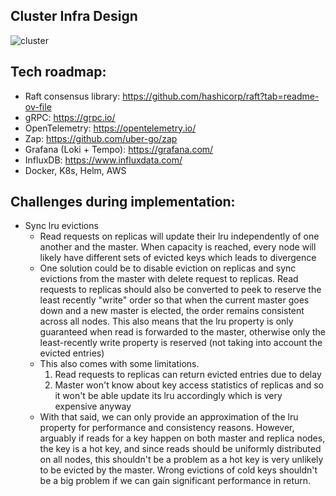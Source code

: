 ## Cluster Infra Design


![cluster](https://github.com/ph-ngn/nanobox/assets/93941060/e05533af-a200-43fd-b775-79923fcabe3a)





## Tech roadmap:
- Raft consensus library: https://github.com/hashicorp/raft?tab=readme-ov-file
- gRPC: https://grpc.io/
- OpenTelemetry: https://opentelemetry.io/
- Zap: https://github.com/uber-go/zap
- Grafana (Loki + Tempo): https://grafana.com/
- InfluxDB: https://www.influxdata.com/
- Docker, K8s, Helm, AWS


## Challenges during implementation:
- Sync lru evictions
  + Read requests on replicas will update their lru independently of one another and the master. When capacity is reached, every node will likely have different sets of evicted keys which leads to divergence
  + One solution could be to disable eviction on replicas and sync evictions from the master with delete request to replicas. Read requests to replicas should also be converted to peek to reserve the least recently "write" order so that when the current master goes down and a new master is elected, the order remains consistent across all nodes. This also means that the lru property is only guaranteed when read is forwarded to the master, otherwise only the least-recently write property is reserved (not taking into account the evicted entries)
  + This also comes with some limitations.
      1. Read requests to replicas can return evicted entries due to delay
      2. Master won't know about key access statistics of replicas and so it won't be able update its lru accordingly which is very expensive anyway
  + With that said, we can only provide an approximation of the lru property for performance and consistency reasons. However, arguably if reads for a key happen on both master and replica nodes, the key is a hot key, and since reads should be uniformly distributed on all nodes, this shouldn't be a problem as a hot key is very unlikely to be evicted by the master. Wrong evictions of cold keys shouldn't be a big problem if we can gain significant performance in return.
